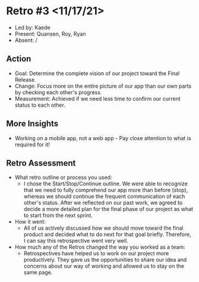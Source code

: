# Retro #3 <11/17/21>

* Led by: Kaede
* Present: Quansen, Roy, Ryan
* Absent: /

## Action

* Goal: Determine the complete vision of our project toward the Final Release.
* Change: Focus more on the entire picture of our app than our own parts by checking each other's progress.
* Measurement: Achieved if we need less time to confirm our current status to each other.

## More Insights

* Working on a mobile app, not a web app - Pay close attention to what is required for it!

## Retro Assessment

* What retro outline or process you used: 
  * I chose the Start/Stop/Continue outline. We were able to recognize that we need to fully comprehend our app more than before (stop), whereas we should continue the frequent communication of each other's status. After we reflected on our past work, we agreed to decide a more detailed plan for the final phase of our project as what to start from the next sprint.
* How it went:
  * All of us actively discussed how we should move toward the final product and decided what to do next for that goal briefly. Therefore, I can say this retrospective went very well.
* How much any of the Retros changed the way you worked as a team:
  * Retrospectives have helped us to work on our project more productively. They gave us the opportunities to share our idea and concerns about our way of working and allowed us to stay on the same page.
